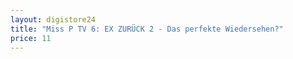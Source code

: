 ```yaml
---
layout: digistore24
title: "Miss P TV 6: EX ZURÜCK 2 - Das perfekte Wiedersehen?"
price: 11
---
```

